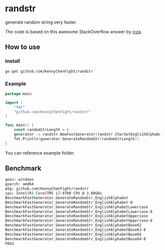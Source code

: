 # randstr
generate random string very faster.

The code is based on this awesome StackOverflow answer by [icza](https://stackoverflow.com/questions/22892120/how-to-generate-a-random-string-of-a-fixed-length-in-go).

## How to use
### install
`go get github.com/KennyChenFight/randstr`
### Example
```go
package main

import (
	"fmt"
	"github.com/KennyChenFight/randstr"
)

func main() {
	const randomStrLength = 6
	generator := randstr.NewFastGenerator(randstr.CharSetEnglishAlphabet)
	fmt.Println(generator.GenerateRandomStr(randomStrLength))
}
```
You can reference example folder.

## Benchmark
```bash
goos: windows
goarch: amd64
pkg: github.com/KennyChenFight/randstr
cpu: Intel(R) Core(TM) i7-9700 CPU @ 3.00GHz
BenchmarkFastGenerator_GenerateRandomStr_EnglishAlphabet
BenchmarkFastGenerator_GenerateRandomStr_EnglishAlphabet-8            	27750925	        42.12 ns/op
BenchmarkFastGenerator_GenerateRandomStr_EnglishAlphabetLowercase
BenchmarkFastGenerator_GenerateRandomStr_EnglishAlphabetLowercase-8   	28586810	        41.71 ns/op
BenchmarkFastGenerator_GenerateRandomStr_EnglishAlphabetUppercase
BenchmarkFastGenerator_GenerateRandomStr_EnglishAlphabetUppercase-8   	29338418	        41.27 ns/op
BenchmarkFastGenerator_GenerateRandomStr_EnglishAlphabetBase62
BenchmarkFastGenerator_GenerateRandomStr_EnglishAlphabetBase62-8      	38679482	        30.37 ns/op
BenchmarkFastGenerator_GenerateRandomStr_EnglishAlphabetBase64
BenchmarkFastGenerator_GenerateRandomStr_EnglishAlphabetBase64-8      	13258569	        88.22 ns/op
PASS
```